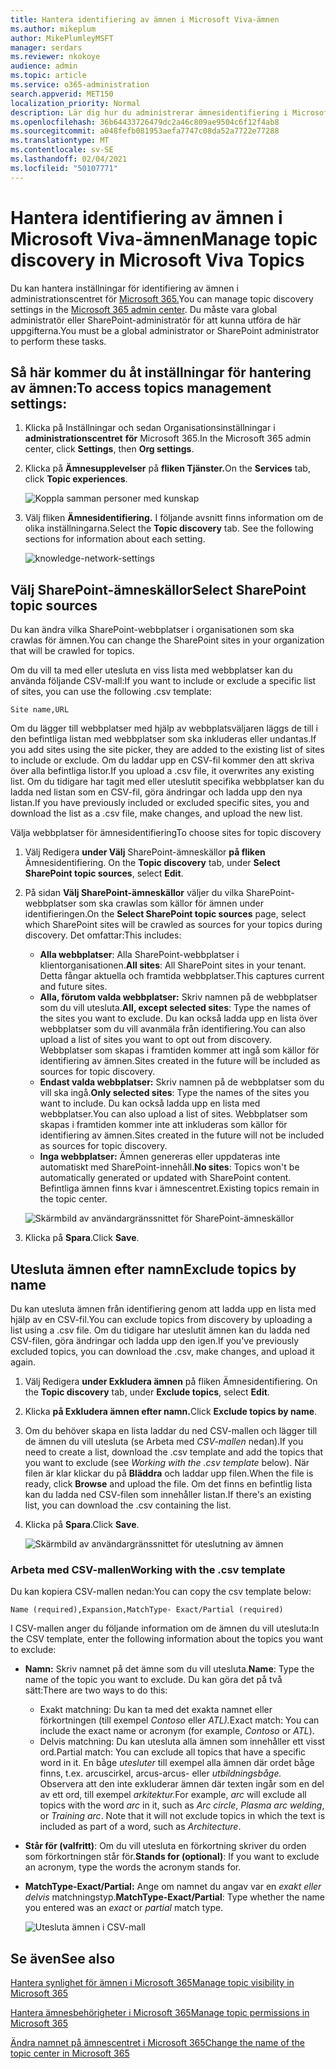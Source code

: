 ```yaml
---
title: Hantera identifiering av ämnen i Microsoft Viva-ämnen
ms.author: mikeplum
author: MikePlumleyMSFT
manager: serdars
ms.reviewer: nkokoye
audience: admin
ms.topic: article
ms.service: o365-administration
search.appverid: MET150
localization_priority: Normal
description: Lär dig hur du administrerar ämnesidentifiering i Microsoft Viva-ämnen.
ms.openlocfilehash: 36b64433726479dc2a46c809ae9504c6f12f4ab8
ms.sourcegitcommit: a048fefb081953aefa7747c08da52a7722e77288
ms.translationtype: MT
ms.contentlocale: sv-SE
ms.lasthandoff: 02/04/2021
ms.locfileid: "50107771"
---
```

# <a name="manage-topic-discovery-in-microsoft-viva-topics"></a><span data-ttu-id="d2a8f-103">Hantera identifiering av ämnen i Microsoft Viva-ämnen</span><span class="sxs-lookup"><span data-stu-id="d2a8f-103">Manage topic discovery in Microsoft Viva Topics</span></span>

<span data-ttu-id="d2a8f-104">Du kan hantera inställningar för identifiering av ämnen i administrationscentret för [Microsoft 365.](https://admin.microsoft.com)</span><span class="sxs-lookup"><span data-stu-id="d2a8f-104">You can manage topic discovery settings in the [Microsoft 365 admin center](https://admin.microsoft.com).</span></span> <span data-ttu-id="d2a8f-105">Du måste vara global administratör eller SharePoint-administratör för att kunna utföra de här uppgifterna.</span><span class="sxs-lookup"><span data-stu-id="d2a8f-105">You must be a global administrator or SharePoint administrator to perform these tasks.</span></span>

## <a name="to-access-topics-management-settings"></a><span data-ttu-id="d2a8f-106">Så här kommer du åt inställningar för hantering av ämnen:</span><span class="sxs-lookup"><span data-stu-id="d2a8f-106">To access topics management settings:</span></span>

1. <span data-ttu-id="d2a8f-107">Klicka på Inställningar och sedan Organisationsinställningar i **administrationscentret** **för** Microsoft 365.</span><span class="sxs-lookup"><span data-stu-id="d2a8f-107">In the Microsoft 365 admin center, click **Settings**, then **Org settings**.</span></span>
2. <span data-ttu-id="d2a8f-108">Klicka på **Ämnesupplevelser** på **fliken Tjänster.**</span><span class="sxs-lookup"><span data-stu-id="d2a8f-108">On the **Services** tab, click **Topic experiences**.</span></span>

    ![Koppla samman personer med kunskap](../media/admin-org-knowledge-options-completed.png) 

3. <span data-ttu-id="d2a8f-110">Välj fliken **Ämnesidentifiering.** I följande avsnitt finns information om de olika inställningarna.</span><span class="sxs-lookup"><span data-stu-id="d2a8f-110">Select the **Topic discovery** tab. See the following sections for information about each setting.</span></span>

    ![knowledge-network-settings](../media/knowledge-network-settings-topic-discovery.png) 

## <a name="select-sharepoint-topic-sources"></a><span data-ttu-id="d2a8f-112">Välj SharePoint-ämneskällor</span><span class="sxs-lookup"><span data-stu-id="d2a8f-112">Select SharePoint topic sources</span></span>

<span data-ttu-id="d2a8f-113">Du kan ändra vilka SharePoint-webbplatser i organisationen som ska crawlas för ämnen.</span><span class="sxs-lookup"><span data-stu-id="d2a8f-113">You can change the SharePoint sites in your organization that will be crawled for topics.</span></span>

<span data-ttu-id="d2a8f-114">Om du vill ta med eller utesluta en viss lista med webbplatser kan du använda följande CSV-mall:</span><span class="sxs-lookup"><span data-stu-id="d2a8f-114">If you want to include or exclude a specific list of sites, you can use the following .csv template:</span></span>

``` csv
Site name,URL
```

<span data-ttu-id="d2a8f-115">Om du lägger till webbplatser med hjälp av webbplatsväljaren läggs de till i den befintliga listan med webbplatser som ska inkluderas eller undantas.</span><span class="sxs-lookup"><span data-stu-id="d2a8f-115">If you add sites using the site picker, they are added to the existing list of sites to include or exclude.</span></span> <span data-ttu-id="d2a8f-116">Om du laddar upp en CSV-fil kommer den att skriva över alla befintliga listor.</span><span class="sxs-lookup"><span data-stu-id="d2a8f-116">If you upload a .csv file, it overwrites any existing list.</span></span> <span data-ttu-id="d2a8f-117">Om du tidigare har tagit med eller uteslutit specifika webbplatser kan du ladda ned listan som en CSV-fil, göra ändringar och ladda upp den nya listan.</span><span class="sxs-lookup"><span data-stu-id="d2a8f-117">If you have previously included or excluded specific sites, you and download the list as a .csv file, make changes, and upload the new list.</span></span>

<span data-ttu-id="d2a8f-118">Välja webbplatser för ämnesidentifiering</span><span class="sxs-lookup"><span data-stu-id="d2a8f-118">To choose sites for topic discovery</span></span>

1. <span data-ttu-id="d2a8f-119">Välj Redigera **under Välj** SharePoint-ämneskällor **på fliken** Ämnesidentifiering. </span><span class="sxs-lookup"><span data-stu-id="d2a8f-119">On the **Topic discovery** tab, under **Select SharePoint topic sources**, select **Edit**.</span></span>
2. <span data-ttu-id="d2a8f-120">På sidan **Välj SharePoint-ämneskällor** väljer du vilka SharePoint-webbplatser som ska crawlas som källor för ämnen under identifieringen.</span><span class="sxs-lookup"><span data-stu-id="d2a8f-120">On the **Select SharePoint topic sources** page, select which SharePoint sites will be crawled as sources for your topics during discovery.</span></span> <span data-ttu-id="d2a8f-121">Det omfattar:</span><span class="sxs-lookup"><span data-stu-id="d2a8f-121">This includes:</span></span>
    - <span data-ttu-id="d2a8f-122">**Alla webbplatser**: Alla SharePoint-webbplatser i klientorganisationen.</span><span class="sxs-lookup"><span data-stu-id="d2a8f-122">**All sites**: All SharePoint sites in your tenant.</span></span> <span data-ttu-id="d2a8f-123">Detta fångar aktuella och framtida webbplatser.</span><span class="sxs-lookup"><span data-stu-id="d2a8f-123">This captures current and future sites.</span></span>
    - <span data-ttu-id="d2a8f-124">**Alla, förutom valda webbplatser:** Skriv namnen på de webbplatser som du vill utesluta.</span><span class="sxs-lookup"><span data-stu-id="d2a8f-124">**All, except selected sites**: Type the names of the sites you want to exclude.</span></span>  <span data-ttu-id="d2a8f-125">Du kan också ladda upp en lista över webbplatser som du vill avanmäla från identifiering.</span><span class="sxs-lookup"><span data-stu-id="d2a8f-125">You can also upload a list of sites you want to opt out from discovery.</span></span> <span data-ttu-id="d2a8f-126">Webbplatser som skapas i framtiden kommer att ingå som källor för identifiering av ämnen.</span><span class="sxs-lookup"><span data-stu-id="d2a8f-126">Sites created in the future will be included as sources for topic discovery.</span></span> 
    - <span data-ttu-id="d2a8f-127">**Endast valda webbplatser:** Skriv namnen på de webbplatser som du vill ska ingå.</span><span class="sxs-lookup"><span data-stu-id="d2a8f-127">**Only selected sites**: Type the names of the sites you want to include.</span></span> <span data-ttu-id="d2a8f-128">Du kan också ladda upp en lista med webbplatser.</span><span class="sxs-lookup"><span data-stu-id="d2a8f-128">You can also upload a list of sites.</span></span> <span data-ttu-id="d2a8f-129">Webbplatser som skapas i framtiden kommer inte att inkluderas som källor för identifiering av ämnen.</span><span class="sxs-lookup"><span data-stu-id="d2a8f-129">Sites created in the future will not be included as sources for topic discovery.</span></span>
    - <span data-ttu-id="d2a8f-130">**Inga webbplatser:** Ämnen genereras eller uppdateras inte automatiskt med SharePoint-innehåll.</span><span class="sxs-lookup"><span data-stu-id="d2a8f-130">**No sites**: Topics won't be automatically generated or updated with SharePoint content.</span></span> <span data-ttu-id="d2a8f-131">Befintliga ämnen finns kvar i ämnescentret.</span><span class="sxs-lookup"><span data-stu-id="d2a8f-131">Existing topics remain in the topic center.</span></span>

    ![Skärmbild av användargränssnittet för SharePoint-ämneskällor](../media/k-manage-select-topic-source.png)
   
3. <span data-ttu-id="d2a8f-133">Klicka på **Spara**.</span><span class="sxs-lookup"><span data-stu-id="d2a8f-133">Click **Save**.</span></span>

## <a name="exclude-topics-by-name"></a><span data-ttu-id="d2a8f-134">Utesluta ämnen efter namn</span><span class="sxs-lookup"><span data-stu-id="d2a8f-134">Exclude topics by name</span></span>

<span data-ttu-id="d2a8f-135">Du kan utesluta ämnen från identifiering genom att ladda upp en lista med hjälp av en CSV-fil.</span><span class="sxs-lookup"><span data-stu-id="d2a8f-135">You can exclude topics from discovery by uploading a list using a .csv file.</span></span> <span data-ttu-id="d2a8f-136">Om du tidigare har uteslutit ämnen kan du ladda ned CSV-filen, göra ändringar och ladda upp den igen.</span><span class="sxs-lookup"><span data-stu-id="d2a8f-136">If you've previously excluded topics, you can download the .csv, make changes, and upload it again.</span></span>

1. <span data-ttu-id="d2a8f-137">Välj Redigera **under Exkludera ämnen** på fliken Ämnesidentifiering. </span><span class="sxs-lookup"><span data-stu-id="d2a8f-137">On the **Topic discovery** tab, under **Exclude topics**, select **Edit**.</span></span>
2. <span data-ttu-id="d2a8f-138">Klicka **på Exkludera ämnen efter namn.**</span><span class="sxs-lookup"><span data-stu-id="d2a8f-138">Click **Exclude topics by name**.</span></span>
3. <span data-ttu-id="d2a8f-139">Om du behöver skapa en lista laddar du ned CSV-mallen och lägger till de ämnen du vill utesluta (se Arbeta med *CSV-mallen* nedan).</span><span class="sxs-lookup"><span data-stu-id="d2a8f-139">If you need to create a list, download the .csv template and add the topics that you want to exclude (see *Working with the .csv template* below).</span></span> <span data-ttu-id="d2a8f-140">När filen är klar klickar du på **Bläddra** och laddar upp filen.</span><span class="sxs-lookup"><span data-stu-id="d2a8f-140">When the file is ready, click **Browse** and upload the file.</span></span> <span data-ttu-id="d2a8f-141">Om det finns en befintlig lista kan du ladda ned CSV-filen som innehåller listan.</span><span class="sxs-lookup"><span data-stu-id="d2a8f-141">If there's an existing list, you can download the .csv containing the list.</span></span>
4. <span data-ttu-id="d2a8f-142">Klicka på **Spara**.</span><span class="sxs-lookup"><span data-stu-id="d2a8f-142">Click **Save**.</span></span>

    ![Skärmbild av användargränssnittet för uteslutning av ämnen](../media/km-manage-exclude-topics.png)

### <a name="working-with-the-csv-template"></a><span data-ttu-id="d2a8f-144">Arbeta med CSV-mallen</span><span class="sxs-lookup"><span data-stu-id="d2a8f-144">Working with the .csv template</span></span>

<span data-ttu-id="d2a8f-145">Du kan kopiera CSV-mallen nedan:</span><span class="sxs-lookup"><span data-stu-id="d2a8f-145">You can copy the csv template below:</span></span>

``` csv
Name (required),Expansion,MatchType- Exact/Partial (required)
```

<span data-ttu-id="d2a8f-146">I CSV-mallen anger du följande information om de ämnen du vill utesluta:</span><span class="sxs-lookup"><span data-stu-id="d2a8f-146">In the CSV template, enter the following information about the topics you want to exclude:</span></span>

- <span data-ttu-id="d2a8f-147">**Namn:** Skriv namnet på det ämne som du vill utesluta.</span><span class="sxs-lookup"><span data-stu-id="d2a8f-147">**Name**: Type the name of the topic you want to exclude.</span></span> <span data-ttu-id="d2a8f-148">Du kan göra det på två sätt:</span><span class="sxs-lookup"><span data-stu-id="d2a8f-148">There are two ways to do this:</span></span>
    - <span data-ttu-id="d2a8f-149">Exakt matchning: Du kan ta med det exakta namnet eller förkortningen (till exempel *Contoso* eller *ATL).*</span><span class="sxs-lookup"><span data-stu-id="d2a8f-149">Exact match: You can include the exact name or acronym (for example, *Contoso* or *ATL*).</span></span>
    - <span data-ttu-id="d2a8f-150">Delvis matchning: Du kan utesluta alla ämnen som innehåller ett visst ord.</span><span class="sxs-lookup"><span data-stu-id="d2a8f-150">Partial match: You can exclude all topics that have a specific word in it.</span></span>  <span data-ttu-id="d2a8f-151">En båge *utesluter* till exempel  alla ämnen där ordet båge finns, t.ex. arcuscirkel, arcus-arcus- eller *utbildningsbåge.*  Observera att den inte exkluderar ämnen där texten ingår som en del av ett ord, till exempel *arkitektur.*</span><span class="sxs-lookup"><span data-stu-id="d2a8f-151">For example, *arc* will exclude all topics with the word *arc* in it, such as *Arc circle*, *Plasma arc welding*, or *Training arc*. Note that it will not exclude topics in which the text is included as part of a word, such as *Architecture*.</span></span>
- <span data-ttu-id="d2a8f-152">**Står för (valfritt)**: Om du vill utesluta en förkortning skriver du orden som förkortningen står för.</span><span class="sxs-lookup"><span data-stu-id="d2a8f-152">**Stands for (optional)**: If you want to exclude an acronym, type the words the acronym stands for.</span></span>
- <span data-ttu-id="d2a8f-153">**MatchType-Exact/Partial:** Ange om namnet du angav var en *exakt eller* *delvis* matchningstyp.</span><span class="sxs-lookup"><span data-stu-id="d2a8f-153">**MatchType-Exact/Partial**: Type whether the name you entered was an *exact* or *partial* match type.</span></span>

    ![Utesluta ämnen i CSV-mall](../media/exclude-topics-csv.png) 

## <a name="see-also"></a><span data-ttu-id="d2a8f-155">Se även</span><span class="sxs-lookup"><span data-stu-id="d2a8f-155">See also</span></span>

[<span data-ttu-id="d2a8f-156">Hantera synlighet för ämnen i Microsoft 365</span><span class="sxs-lookup"><span data-stu-id="d2a8f-156">Manage topic visibility in Microsoft 365</span></span>](topic-experiences-knowledge-rules.md)

[<span data-ttu-id="d2a8f-157">Hantera ämnesbehörigheter i Microsoft 365</span><span class="sxs-lookup"><span data-stu-id="d2a8f-157">Manage topic permissions in Microsoft 365</span></span>](topic-experiences-user-permissions.md)

[<span data-ttu-id="d2a8f-158">Ändra namnet på ämnescentret i Microsoft 365</span><span class="sxs-lookup"><span data-stu-id="d2a8f-158">Change the name of the topic center in Microsoft 365</span></span>](topic-experiences-administration.md)
